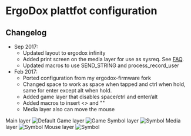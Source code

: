 # ErgoDox plattfot configuration

## Changelog
* Sep 2017:
  * Updated layout to ergodox infinity
  * Added print screen on the media layer for use as sysreq. See [FAQ](https://docs.qmk.fm/faq_keymap.html#kcsysreq-isnt-working).
  * Updated macros to use SEND_STRING and process_record_user
* Feb 2017:
  * Ported configuration from my ergodox-firmware fork
  * Changed space to work as space when tapped and ctrl when hold, same for enter except alt when hold.
  * Added game layer that disables space/ctrl and enter/alt
  * Added macros to insert <> and ""
  * Media layer also can move the mouse
  
Main layer
![Default](https://imgur.com/hwKrtRd.png)
Game layer
![Game](https://imgur.com/UHSmmNL.png)
Symbol layer
![Symbol](https://imgur.com/FjB6yuD.png)
Media layer
![Symbol](https://imgur.com/O747NWJ.png)
Mouse layer
![Symbol](https://imgur.com/U3srcC3.png)
